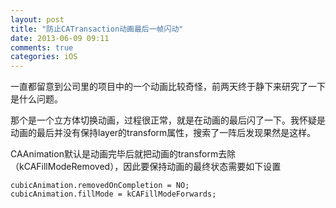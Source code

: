 ```yaml
---
layout: post
title: "防止CATransaction动画最后一帧闪动"
date: 2013-06-09 09:11
comments: true
categories: iOS 
---
```


一直都留意到公司里的项目中的一个动画比较奇怪，前两天终于静下来研究了一下是什么问题。

那个是一个立方体切换动画，过程很正常，就是在动画的最后闪了一下。我怀疑是动画的最后并没有保持layer的transform属性，搜索了一阵后发现果然是这样。

CAAnimation默认是动画完毕后就把动画的transform去除（kCAFillModeRemoved），因此要保持动画的最终状态需要如下设置

```
cubicAnimation.removedOnCompletion = NO;
cubicAnimation.fillMode = kCAFillModeForwards;
```
